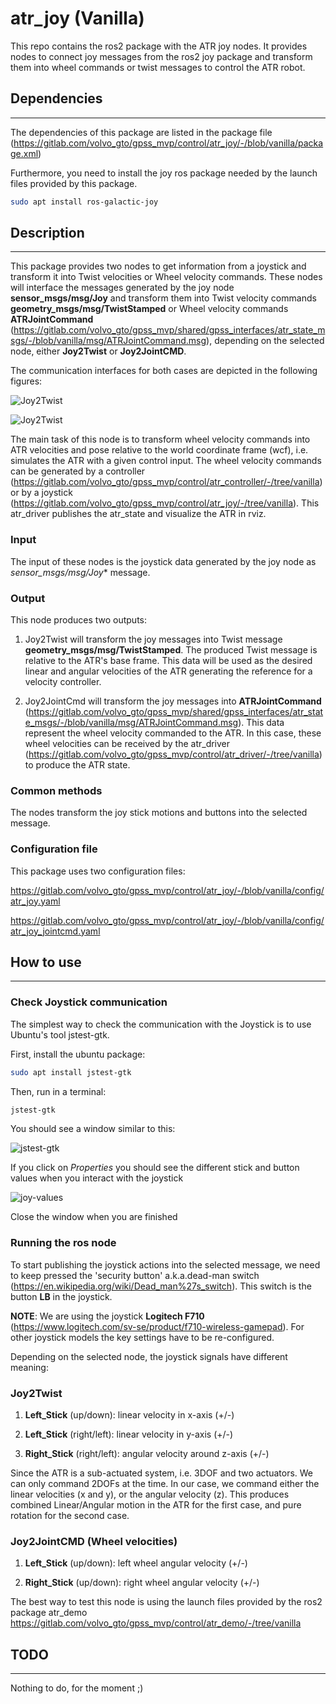 # atr_joy (Vanilla)

This repo contains the ros2 package with the ATR joy nodes. It provides nodes to connect joy messages from the ros2 joy package and transform them into wheel commands or twist messages to control the ATR robot.

## Dependencies

---

The dependencies of this package are listed in the  package file (<https://gitlab.com/volvo_gto/gpss_mvp/control/atr_joy/-/blob/vanilla/package.xml>)

Furthermore, you need to install the joy ros package needed by the launch files provided by this package.

```bash
sudo apt install ros-galactic-joy
```

## Description

---

This package provides two nodes to get information from a joystick and transform it into Twist velocities or Wheel velocity commands. These nodes will interface the messages generated by the joy node **sensor_msgs/msg/Joy** and transform them into Twist velocity commands **geometry_msgs/msg/TwistStamped** or Wheel velocity commands **ATRJointCommand** (<https://gitlab.com/volvo_gto/gpss_mvp/shared/gpss_interfaces/atr_state_msgs/-/blob/vanilla/msg/ATRJointCommand.msg>), depending on the selected node, either **Joy2Twist** or **Joy2JointCMD**.

The communication interfaces for both cases are depicted in the following figures:

![Joy2Twist](docs/figures/atr_joy_twist_96.png)

![Joy2Twist](docs/figures/atr_joy_jointcmd_96.png)

The main task of this node is to transform wheel velocity commands into ATR velocities and pose relative to the world coordinate frame (wcf), i.e. simulates the ATR with a given control input. The wheel velocity commands can be generated by a controller (<https://gitlab.com/volvo_gto/gpss_mvp/control/atr_controller/-/tree/vanilla>) or by a joystick (<https://gitlab.com/volvo_gto/gpss_mvp/control/atr_joy/-/tree/vanilla>). This atr_driver publishes the atr_state and visualize the ATR in rviz.

### Input

The input of these nodes is the joystick data generated by the joy node as *sensor_msgs/msg/Joy** message.

### Output

This node produces two outputs:

1. Joy2Twist will transform the joy messages into Twist message **geometry_msgs/msg/TwistStamped**. The produced Twist message is relative to the ATR's base frame. This data will be used as the desired linear and angular velocities of the ATR generating the reference for a velocity controller.

2. Joy2JointCmd will transform the joy messages into **ATRJointCommand** (<https://gitlab.com/volvo_gto/gpss_mvp/shared/gpss_interfaces/atr_state_msgs/-/blob/vanilla/msg/ATRJointCommand.msg>). This data represent the wheel velocity commanded to the ATR. In this case, these wheel velocities can be received by the atr_driver (<https://gitlab.com/volvo_gto/gpss_mvp/control/atr_driver/-/tree/vanilla>) to produce the ATR state.

### Common methods

The nodes transform the joy stick motions and buttons into the selected message.

### Configuration file

This package uses two configuration files:

<https://gitlab.com/volvo_gto/gpss_mvp/control/atr_joy/-/blob/vanilla/config/atr_joy.yaml>

<https://gitlab.com/volvo_gto/gpss_mvp/control/atr_joy/-/blob/vanilla/config/atr_joy_jointcmd.yaml>

## How to use

---

### Check Joystick communication

The simplest way to check the communication with the Joystick is to use Ubuntu's tool jstest-gtk.

First, install the ubuntu package:

```bash
sudo apt install jstest-gtk
```

Then, run in a terminal:

```bash
jstest-gtk
```

You should see a window similar to this:

![jstest-gtk](docs/figures/jstest-gtk.png)

If you click on *Properties* you should see the different stick and button values when you interact with the joystick

![joy-values](docs/figures/joytick-values.png)

Close the window when you are finished

### Running the ros node

To start publishing the joystick actions into the selected message, we need to keep pressed the 'security button' a.k.a.dead-man switch (<https://en.wikipedia.org/wiki/Dead_man%27s_switch>). This switch is the button **LB** in the joystick.

**NOTE**: We are using the joystick **Logitech F710** (<https://www.logitech.com/sv-se/product/f710-wireless-gamepad>). For other joystick models the key settings have to be re-configured.

Depending on the selected node, the joystick signals have different meaning:

### Joy2Twist

1. **Left_Stick** (up/down): linear velocity in x-axis (+/-)

2. **Left_Stick** (right/left): linear velocity in y-axis (+/-)

3. **Right_Stick** (right/left): angular velocity around z-axis (+/-)

Since the ATR is a sub-actuated system, i.e. 3DOF and two actuators. We can only command 2DOFs at the time. In our case, we command either the linear velocities (x and y), or the angular velocity (z). This produces combined Linear/Angular motion in the ATR for the first case, and pure rotation for the second case.

### Joy2JointCMD (Wheel velocities)

1. **Left_Stick** (up/down): left wheel angular velocity (+/-)

2. **Right_Stick** (up/down): right wheel angular velocity (+/-)

The best way to test this node is using the launch files provided by the ros2 package atr_demo <https://gitlab.com/volvo_gto/gpss_mvp/control/atr_demo/-/tree/vanilla>

## TODO

---

Nothing to do, for the moment ;)
